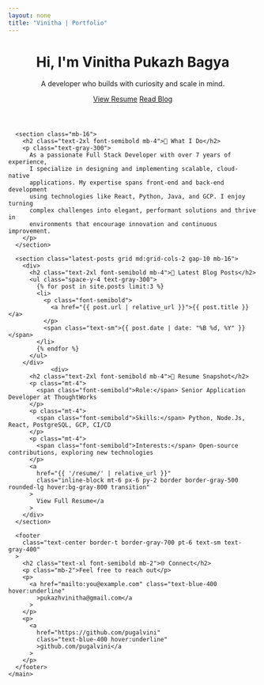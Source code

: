 ```yaml
---
layout: none
title: "Vinitha | Portfolio"
---
```


<html lang="en">
  <head>
    <meta charset="UTF-8" />
    <meta name="viewport" content="width=device-width, initial-scale=1.0" />
    <title>Vinitha | Portfolio</title>
    <script src="https://cdn.tailwindcss.com"></script>
    <style>
      /* Tailwind CSS styles (already included via CDN) */
    </style>
  </head>
  <body class="bg-gray-900 text-white font-sans">
    <main class="max-w-4xl mx-auto px-4 py-12">
      <header class="text-center mb-16">
        <h1 class="text-4xl md:text-5xl font-bold mb-4">
          Hi, I'm Vinitha Pukazh Bagya
        </h1>
        <p class="text-lg md:text-xl text-gray-300">
          A developer who builds with curiosity and scale in mind.
        </p>
        <div class="mt-6 space-x-4">
          <a
            href="{{ '/resume/' | relative_url }}"
            class="inline-block px-6 py-2 border border-gray-500 rounded-lg hover:bg-gray-800 transition"
            >View Resume</a
          >
          <a
            href="{{ '/blog/' | relative_url }}"
            class="inline-block px-6 py-2 border border-gray-500 rounded-lg hover:bg-gray-800 transition"
            >Read Blog</a
          >
        </div>
      </header>

      <section class="mb-16">
        <h2 class="text-2xl font-semibold mb-4">🚀 What I Do</h2>
        <p class="text-gray-300">
          As a passionate Full Stack Developer with over 7 years of experience,
          I specialize in designing and implementing scalable, cloud-native
          applications. My expertise spans front-end and back-end development
          using technologies like React, Python, Java, and GCP. I enjoy turning
          complex challenges into elegant, performant solutions and thrive in
          environments that encourage innovation and continuous improvement.
        </p>
      </section>

      <section class="latest-posts grid md:grid-cols-2 gap-10 mb-16">
        <div>
          <h2 class="text-2xl font-semibold mb-4">📘 Latest Blog Posts</h2>
          <ul class="space-y-4 text-gray-300">
            {% for post in site.posts limit:3 %}
            <li>
              <p class="font-semibold">
                <a href="{{ post.url | relative_url }}">{{ post.title }}</a>
              </p>
              <span class="text-sm">{{ post.date | date: "%B %d, %Y" }}</span>
            </li>
            {% endfor %}
          </ul>
        </div>
                <div>
          <h2 class="text-2xl font-semibold mb-4">📄 Resume Snapshot</h2>
          <p class="mt-4">
            <span class="font-semibold">Role:</span> Senior Application Developer at ThoughtWorks
          </p>
          <p class="mt-4">
            <span class="font-semibold">Skills:</span> Python, Node.Js, React, PostgreSQL, GCP, CI/CD
          </p>
          <p class="mt-4">
            <span class="font-semibold">Interests:</span> Open-source contributions, exploring new technologies
          </p>
          <a
            href="{{ '/resume/' | relative_url }}"
            class="inline-block mt-6 px-6 py-2 border border-gray-500 rounded-lg hover:bg-gray-800 transition"
          >
            View Full Resume</a
          >
        </div>
      </section>

      <footer
        class="text-center border-t border-gray-700 pt-6 text-sm text-gray-400"
      >
        <h2 class="text-xl font-semibold mb-2">🌐 Connect</h2>
        <p class="mb-2">Feel free to reach out</p>
        <p>
          <a href="mailto:you@example.com" class="text-blue-400 hover:underline"
            >pukazhvinitha@gmail.com</a
          >
        </p>
        <p>
          <a
            href="https://github.com/pugalvini"
            class="text-blue-400 hover:underline"
            >github.com/pugalvini</a
          >
        </p>
      </footer>
    </main>
  </body>
</html>
